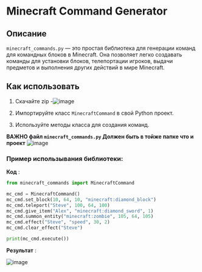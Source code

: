 # Minecraft Command Generator

## Описание

`minecraft_commands.py` — это простая библиотека для генерации команд для командных блоков в Minecraft. Она позволяет легко создавать команды для установки блоков, телепортации игроков, выдачи предметов и выполнения других действий в мире Minecraft.

## Как использовать

1. Скачайте zip
   -![image](https://github.com/user-attachments/assets/afd72f5b-61c3-4e61-a5af-cdc3feee2928)

3. Импортируйте класс `MinecraftCommand` в свой Python проект.
4. Используйте методы класса для создания команд.

**ВАЖНО файл `minecraft_commands.py` Должен быть в тойже папке что и проект**
![image](https://github.com/user-attachments/assets/c5df4d57-978c-4d61-b4ba-0a9928084cc1)

### Пример использывания библиотеки:

**Код** :

```python
from minecraft_commands import MinecraftCommand

mc_cmd = MinecraftCommand()
mc_cmd.set_block(10, 64, 10, "minecraft:diamond_block")
mc_cmd.teleport("Steve", 100, 64, 100)
mc_cmd.give_item("Alex", "minecraft:diamond_sword", 1)
mc_cmd.summon_entity("minecraft:zombie", 105, 64, 105)
mc_cmd.effect("Steve", "speed", 30, 2)
mc_cmd.clear_effect("Steve")

print(mc_cmd.execute())
```
**Результат** :

![image](https://github.com/user-attachments/assets/a5807fa4-615b-41be-b492-263525ab81c1)

